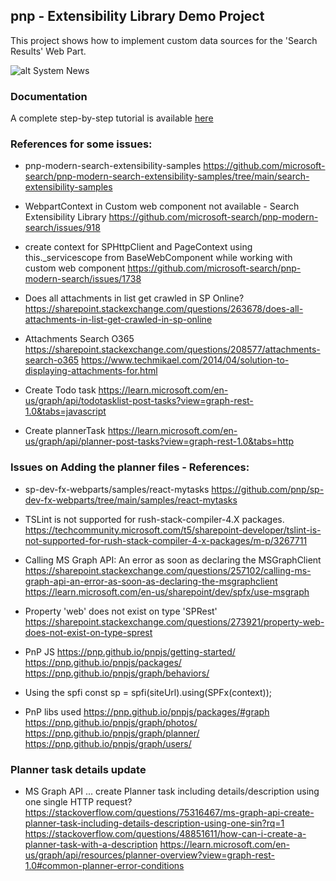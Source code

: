 ## pnp - Extensibility Library Demo Project

This project shows how to implement custom data sources for the 'Search Results' Web Part.

![alt System News](https://github.com/PDSB-sps/SystemLeadershipExt/blob/main/src/screenshots/srch_ext.png)

### Documentation

A complete step-by-step tutorial is available [here](https://microsoft-search.github.io/pnp-modern-search/extensibility/)


### References for some issues:

- pnp-modern-search-extensibility-samples
https://github.com/microsoft-search/pnp-modern-search-extensibility-samples/tree/main/search-extensibility-samples

- WebpartContext in Custom web component not available - Search Extensibility Library
https://github.com/microsoft-search/pnp-modern-search/issues/918

- create context for SPHttpClient and PageContext using this._servicescope from BaseWebComponent while working with custom web component
https://github.com/microsoft-search/pnp-modern-search/issues/1738

- Does all attachments in list get crawled in SP Online?
https://sharepoint.stackexchange.com/questions/263678/does-all-attachments-in-list-get-crawled-in-sp-online

- Attachments Search O365
https://sharepoint.stackexchange.com/questions/208577/attachments-search-o365
https://www.techmikael.com/2014/04/solution-to-displaying-attachments-for.html

- Create Todo task
https://learn.microsoft.com/en-us/graph/api/todotasklist-post-tasks?view=graph-rest-1.0&tabs=javascript

- Create plannerTask
https://learn.microsoft.com/en-us/graph/api/planner-post-tasks?view=graph-rest-1.0&tabs=http


### Issues on Adding the planner files - References:

- sp-dev-fx-webparts/samples/react-mytasks
https://github.com/pnp/sp-dev-fx-webparts/tree/main/samples/react-mytasks

- TSLint is not supported for rush-stack-compiler-4.X packages.
https://techcommunity.microsoft.com/t5/sharepoint-developer/tslint-is-not-supported-for-rush-stack-compiler-4-x-packages/m-p/3267711

- Calling MS Graph API: An error as soon as declaring the MSGraphClient
https://sharepoint.stackexchange.com/questions/257102/calling-ms-graph-api-an-error-as-soon-as-declaring-the-msgraphclient
https://learn.microsoft.com/en-us/sharepoint/dev/spfx/use-msgraph

- Property 'web' does not exist on type 'SPRest'
https://sharepoint.stackexchange.com/questions/273921/property-web-does-not-exist-on-type-sprest

- PnP JS
https://pnp.github.io/pnpjs/getting-started/
https://pnp.github.io/pnpjs/packages/
https://pnp.github.io/pnpjs/graph/behaviors/

- Using the spfi
const sp = spfi(siteUrl).using(SPFx(context));

- PnP libs used
https://pnp.github.io/pnpjs/packages/#graph
https://pnp.github.io/pnpjs/graph/photos/
https://pnp.github.io/pnpjs/graph/planner/
https://pnp.github.io/pnpjs/graph/users/


### Planner task details update
- MS Graph API ... create Planner task including details/description using one single HTTP request?
https://stackoverflow.com/questions/75316467/ms-graph-api-create-planner-task-including-details-description-using-one-sin?rq=1
https://stackoverflow.com/questions/48851611/how-can-i-create-a-planner-task-with-a-description
https://learn.microsoft.com/en-us/graph/api/resources/planner-overview?view=graph-rest-1.0#common-planner-error-conditions



